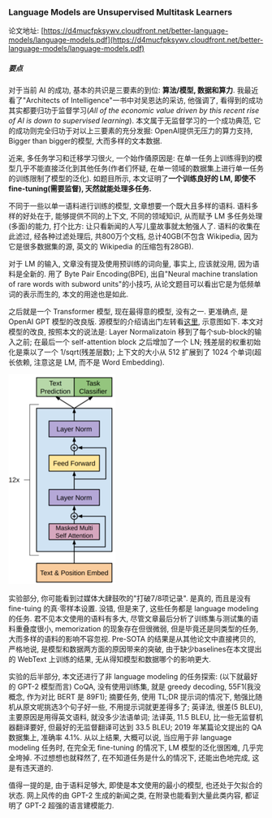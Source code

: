 ### Language Models are Unsupervised Multitask Learners

论文地址: [https://d4mucfpksywv.cloudfront.net/better-language-models/language-models.pdf](https://d4mucfpksywv.cloudfront.net/better-language-models/language-models.pdf)

##### 要点

对于当前 AI 的成功, 基本的共识是三要素的到位: **算法/模型, 数据和算力**. 我最近看了"Architects of Intelligence"一书中对吴恩达的采访, 他强调了, 看得到的成功其实都要归功于监督学习(*All of the economic value driven by this recent rise of AI is down to supervised learning*). 本文属于无监督学习的一个成功典范, 它的成功则完全归功于对以上三要素的充分发掘: OpenAI提供无压力的算力支持, Bigger than bigger的模型, 大而多样的文本数据.

近来, 多任务学习和迁移学习很火, 一个始作俑原因是: 在单一任务上训练得到的模型几乎不能直接泛化到其他任务(作者们怀疑, 在单一领域的数据集上进行单一任务的训练限制了模型的泛化). 如题目所示, 本文证明了**一个训练良好的 LM, 即使不 fine-tuning(需要监督), 天然就能处理多任务.**

不同于一些以单一语料进行训练的模型, 文章想要一个既大且多样的语料. 语料多样的好处在于, 能够提供不同的上下文, 不同的领域知识, 从而赋予 LM 多任务处理(多面)的能力, 打个比方: 让只看新闻的人写儿童故事就太勉强人了. 语料的收集在此滤过, 经各种过滤处理后, 共800万个文档, 总计40GB(不包含 Wikipedia, 因为它是很多数据集的源, 英文的 Wikipedia 的压缩包有28GB).

对于 LM 的输入, 文章没有提及使用预训练的词向量, 事实上, 应该就没用, 因为语料是全新的. 用了 Byte Pair Encoding(BPE), 出自"Neural machine translation of rare words with subword units"的小技巧, 从论文题目可以看出它是为低频单词的表示而生的, 本文的用途也是如此.

之后就是一个 Transformer 模型, 现在最得意的模型, 没有之一. 更准确点, 是 OpenAI GPT 模型的改良版. 源模型的介绍请出门左转看[这里](https://github.com/iamkissg/papernotes/blob/master/2018/6/Improving_Language_Understanding_by_Generative_Pre-Training.md), 示意图如下. 本文对模型的改良, 按照本文的说法是: Layer Normalizatoin 移到了每个sub-block的输入之前; 在最后一个 self-attention block 之后增加了一个 LN; 残差层的权重初始化是乘以了一个 1/sqrt(残差层数); 上下文的大小从 512 扩展到了 1024 个单词(超长依赖, 注意这是 LM, 而不是 Word Embedding).

![openai_gpt.md](../../img/201902/openai_gpt.png)

实验部分, 你可能看到过媒体大肆鼓吹的"打破7/8项记录". 是真的, 而且是没有 fine-tuing 的真·零样本设置. 没错, 但是来了, 这些任务都是 language modeling 的任务. 君不见本文使用的语料有多大, 尽管文章最后分析了训练集与测试集的语料重叠度很小, memorization 的现象存在但很微弱, 但是毕竟还是同类型的任务, 大而多样的语料的影响不容忽视. Pre-SOTA 的结果是从其他论文中直接拷贝的, 严格地说, 是模型和数据两方面的原因带来的突破, 由于缺少baselines在本文提出的 WebText 上训练的结果, 无从得知模型和数据哪个的影响更大.

实验的后半部分, 本文还进行了非 language modeling 的任务探索: (以下就最好的 GPT-2 模型而言) CoQA, 没有使用训练集, 就是 greedy decoding, 55F1(我没概念, 作为对比 BERT 是 89F1); 摘要任务, 使用 TL;DR 提示词的情况下, 勉强比随机从原文呢挑选3个句子好一些, 不用提示词就更差得多了; 英译法, 很差(5 BLEU), 主要原因是用得英文语料, 就没多少法语单词; 法译英, 11.5 BLEU, 比一些无监督机器翻译要好, 但最好的无监督翻译可达到 33.5 BLEU; 2019 年某篇论文提出的 QA 数据集上, 准确率 4.1%. 从以上结果, 大概可以说, 当应用于非 language modeling 任务时, 在完全无 fine-tuning 的情况下, LM 模型的泛化很困难, 几乎完全垮掉. 不过想想也就释然了, 在不知道任务是什么的情况下, 还能出色地完成, 这是有违天道的.

值得一提的是, 由于语料足够大, 即使是本文使用的最小的模型, 也还处于欠拟合的状态. 网上风传的由 GPT-2 生成的新闻之类, 在附录也能看到大量此类内容, 都证明了 GPT-2 超强的语言建模能力.
